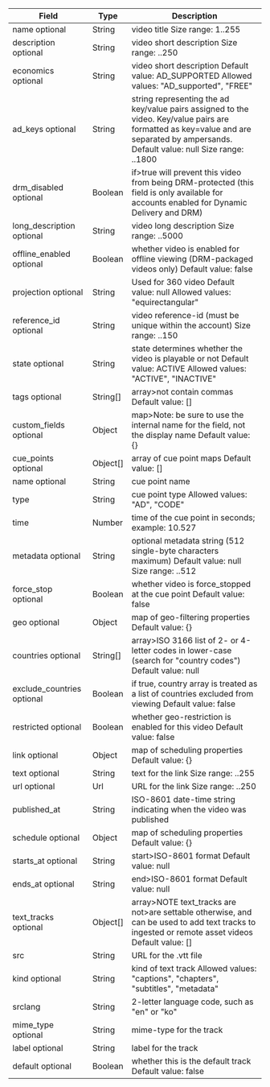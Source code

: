 <table>
	<thead>
		<th>Field</th>
		<th>Type</th>
		<th>Description</th>
	</thead>
	<tr>
		<td>name optional</td>
		<td>String</td>
		<td>video title        Size range: 1..255</td>
	</tr>
	<tr>
		<td>description optional</td>
		<td>String</td>
		<td>video short description        Size range: ..250</td>
	</tr>
	<tr>
		<td>economics optional</td>
		<td>String</td>
		<td>video short description        Default value: AD_SUPPORTED        Allowed values:          "AD_supported",          "FREE"</td>
	</tr>
	<tr>
		<td>ad_keys optional</td>
		<td>String</td>
		<td>string representing the ad key/value pairs assigned to the video. Key/value pairs are formatted as key=value and are separated by ampersands.        Default value: null        Size range: ..1800</td>
	</tr>
	<tr>
		<td>drm_disabled optional</td>
		<td>Boolean</td>
		<td>if>true will prevent this video from being DRM-protected (this field is only available for accounts enabled for Dynamic Delivery          and DRM)</td>
	</tr>
	<tr>
		<td>long_description optional</td>
		<td>String</td>
		<td>video long description        Size range: ..5000</td>
	</tr>
	<tr>
		<td>offline_enabled optional</td>
		<td>Boolean</td>
		<td>whether video is enabled for offline viewing (DRM-packaged videos only)        Default value: false</td>
	</tr>
	<tr>
		<td>projection optional</td>
		<td>String</td>
		<td>Used for 360 video        Default value: null        Allowed values:          "equirectangular"</td>
	</tr>
	<tr>
		<td>reference_id optional</td>
		<td>String</td>
		<td>video reference-id (must be unique within the account)        Size range: ..150</td>
	</tr>
	<tr>
		<td>state optional</td>
		<td>String</td>
		<td>state determines whether the video is playable or not        Default value: ACTIVE        Allowed values:          "ACTIVE",          "INACTIVE"</td>
	</tr>
	<tr>
		<td>tags optional</td>
		<td>String[]</td>
		<td>array>not contain commas        Default value: []</td>
	</tr>
	<tr>
		<td>custom_fields optional</td>
		<td>Object</td>
		<td>map>Note: be sure to use the internal name for the field, not the display name        Default value: {}</td>
	</tr>
	<tr>
		<td>cue_points optional</td>
		<td>Object[]</td>
		<td>array of cue point maps        Default value: []</td>
	</tr>
	<tr>
		<td>name optional</td>
		<td>String</td>
		<td>cue point name</td>
	</tr>
	<tr>
		<td>type</td>
		<td>String</td>
		<td>cue point type        Allowed values:          "AD",          "CODE"</td>
	</tr>
	<tr>
		<td>time</td>
		<td>Number</td>
		<td>time of the cue point in seconds; example: 10.527</td>
	</tr>
	<tr>
		<td>metadata optional</td>
		<td>String</td>
		<td>optional metadata string (512 single-byte characters maximum)        Default value: null        Size range: ..512</td>
	</tr>
	<tr>
		<td>force_stop optional</td>
		<td>Boolean</td>
		<td>whether video is force_stopped at the cue point        Default value: false</td>
	</tr>
	<tr>
		<td>geo optional</td>
		<td>Object</td>
		<td>map of geo-filtering properties        Default value: {}</td>
	</tr>
	<tr>
		<td>countries optional</td>
		<td>String[]</td>
		<td>array>ISO 3166 list of 2- or 4-letter codes in lower-case (search for "country codes")        Default value: null</td>
	</tr>
	<tr>
		<td>exclude_countries optional</td>
		<td>Boolean</td>
		<td>if true, country array is treated as a list of countries excluded from viewing        Default value: false</td>
	</tr>
	<tr>
		<td>restricted optional</td>
		<td>Boolean</td>
		<td>whether geo-restriction is enabled for this video        Default value: false</td>
	</tr>
	<tr>
		<td>link optional</td>
		<td>Object</td>
		<td>map of scheduling properties        Default value: {}</td>
	</tr>
	<tr>
		<td>text optional</td>
		<td>String</td>
		<td>text for the link        Size range: ..255</td>
	</tr>
	<tr>
		<td>url optional</td>
		<td>Url</td>
		<td>URL for the link        Size range: ..250</td>
	</tr>
	<tr>
		<td>published_at</td>
		<td>String</td>
		<td>ISO-8601 date-time string indicating when the video was published</td>
	</tr>
	<tr>
		<td>schedule optional</td>
		<td>Object</td>
		<td>map of scheduling properties        Default value: {}</td>
	</tr>
	<tr>
		<td>starts_at optional</td>
		<td>String</td>
		<td>start>ISO-8601 format        Default value: null</td>
	</tr>
	<tr>
		<td>ends_at optional</td>
		<td>String</td>
		<td>end>ISO-8601 format        Default value: null</td>
	</tr>
	<tr>
		<td>text_tracks optional</td>
		<td>Object[]</td>
		<td>array>NOTE text_tracks are not>are settable otherwise, and can be used to add text tracks to ingested or remote asset videos        Default value: []</td>
	</tr>
	<tr>
		<td>src</td>
		<td>String</td>
		<td>URL for the .vtt file</td>
	</tr>
	<tr>
		<td>kind optional</td>
		<td>String</td>
		<td>kind of text track        Allowed values:          "captions",          "chapters",          "subtitles",          "metadata"</td>
	</tr>
	<tr>
		<td>srclang</td>
		<td>String</td>
		<td>2-letter language code, such as "en" or "ko"</td>
	</tr>
	<tr>
		<td>mime_type optional</td>
		<td>String</td>
		<td>mime-type for the track</td>
	</tr>
	<tr>
		<td>label optional</td>
		<td>String</td>
		<td>label for the track</td>
	</tr>
	<tr>
		<td>default optional</td>
		<td>Boolean</td>
		<td>whether this is the default track        Default value: false</td>
	</tr>
</table>